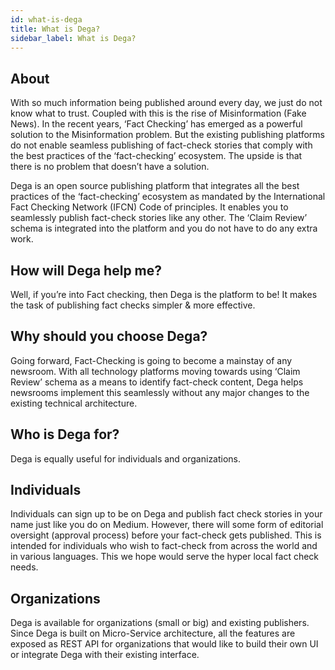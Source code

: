 ```yaml
---
id: what-is-dega
title: What is Dega?
sidebar_label: What is Dega?
---
```


## About

With so much information being published around every day, we just do not know what to trust. Coupled with this is the rise of Misinformation (Fake News). In the recent years, ‘Fact Checking’ has emerged as a powerful solution to the Misinformation problem. But the existing publishing platforms do not enable seamless publishing of fact-check stories that comply with the best practices of the ‘fact-checking’ ecosystem. The upside is that there is no problem that doesn’t have a solution.

Dega is an open source publishing platform that integrates all the best practices of the ‘fact-checking’ ecosystem as mandated by the International Fact Checking Network (IFCN) Code of principles. It enables you to seamlessly publish fact-check stories like any other. The ‘Claim Review’ schema is integrated into the platform and you do not have to do any extra work.


## How will Dega help me?

Well, if you’re into Fact checking, then Dega is the platform to be! It makes the task of publishing fact checks simpler & more effective.

## Why should you choose Dega?

Going forward, Fact-Checking is going to become a mainstay of any newsroom. With all technology platforms moving towards using ‘Claim Review’ schema as a means to identify fact-check content, Dega helps newsrooms implement this seamlessly without any major changes to the existing technical architecture.

## Who is Dega for?

Dega is equally useful for individuals and organizations.

## Individuals

Individuals can sign up to be on Dega and publish fact check stories in your name just like you do on Medium. However, there will some form of editorial oversight (approval process) before your fact-check gets published. This is intended for individuals who wish to fact-check from across the world and in various languages. This we hope would serve the hyper local fact check needs.

## Organizations

Dega is available for organizations (small or big) and existing publishers. Since Dega is built on Micro-Service architecture, all the features are exposed as REST API for organizations that would like to build their own UI or integrate Dega with their existing interface.